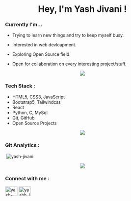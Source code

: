 <h1 align="center">Hey, I'm Yash Jivani ! </h1>

###                      Currently I'm...

 - Trying to learn new things and try to keep myself busy.
 
 - Interested in web devloapment.

 - Exploring Open Source field.
 
 - Open for collaboration on every interesting project/stuff.

<p  align="center">
<img src="https://user-images.githubusercontent.com/73097560/115834477-dbab4500-a447-11eb-908a-139a6edaec5c.gif"> 
                  
  <br>




### Tech Stack : 
- HTML5, CSS3, JavaScript
- Bootstrap5, Tailwindcss 
- React
- Python, C, MySql
- Git, GitHub
- Open Source Projects

<p  align="center">
<img src="https://user-images.githubusercontent.com/73097560/115834477-dbab4500-a447-11eb-908a-139a6edaec5c.gif"> 
                  
  <br>
<h3> Git Analytics :</h3>

<p>&nbsp;<img align="center" src="https://github-readme-stats.vercel.app/api?username=yash-jivani&show_icons=true&locale=en" alt="yash-jivani" /></p>

<p  align="center">
<img src="https://user-images.githubusercontent.com/73097560/115834477-dbab4500-a447-11eb-908a-139a6edaec5c.gif"> 
  
                  
  <br>
<h3 align="left"> Connect with me :</h3>
<p align="left">
<a href="https://linkedin.com/in/yash-jivani-0245ab214" target="blank"><img align="center" src="https://raw.githubusercontent.com/rahuldkjain/github-profile-readme-generator/master/src/images/icons/Social/linked-in-alt.svg" alt="yash-jivani-0245ab214" height="30" width="40" /></a>
<a href="https://instagram.com/yashh_jivanii__" target="blank"><img align="center" src="https://raw.githubusercontent.com/rahuldkjain/github-profile-readme-generator/master/src/images/icons/Social/instagram.svg" alt="yashh_jivanii__" height="30" width="40" /></a>
</p>
